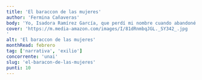 ```yaml
---
title: 'El baraccon de las mujeres'
author: 'Fermina Cañaveras'
body: 'Yo, Isadora Ramírez García, que perdí mi nombre cuando abandoné España junto a mi madre, Carmen, y a mi tía Teresa en 1939 en busca de mi hermano Ignacio, voy a contarte mi historia, María. '
cover: 'https://m.media-amazon.com/images/I/81dRnmbqJGL._SY342_.jpg
'
alt: 'El baraccon de las mujeres'
monthRead: febrero
tag: ['narrativa', 'exilio']
concorrente: 'unai'
slug: 'el-baracon-de-las-mujeres'
punti: 10
---
```


